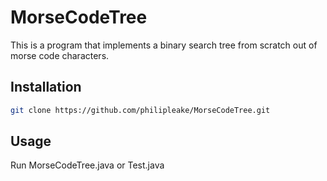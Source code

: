 # MorseCodeTree

This is a program that implements a binary search tree from scratch out of morse code characters.

## Installation

```bash
git clone https://github.com/philipleake/MorseCodeTree.git
```

## Usage
Run MorseCodeTree.java or Test.java

